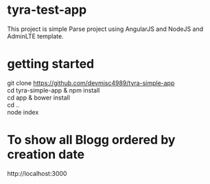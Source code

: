# tyra-test-app
This project is simple Parse project using AngularJS and NodeJS and AdminLTE template.
# getting started

 git clone https://github.com/devmisc4989/tyra-simple-app<br />
 cd tyra-simple-app & npm install<br />
 cd app & bower install <br/>
 cd .. <br/>
 node index

# To show all Blogg ordered by creation date
http://localhost:3000
